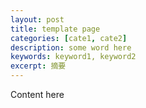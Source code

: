 ```yaml
---
layout: post
title: template page
categories: [cate1, cate2]
description: some word here
keywords: keyword1, keyword2
excerpt: 摘要
---
```


Content here
